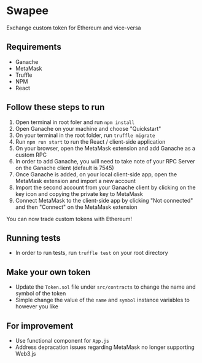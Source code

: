 # Swapee

Exchange custom token for Ethereum and vice-versa

## Requirements
- Ganache
- MetaMask
- Truffle
- NPM
- React

## Follow these steps to run
1. Open terminal in root foler and run `npm install`
2. Open Ganache on your machine and choose "Quickstart"
3. On your terminal in the root folder, run `truffle migrate`
4. Run `npm run start` to run the React / client-side application
5. On your browser, open the MetaMask extension and add Ganache as a custom RPC
6. In order to  add Ganache, you will need to take note of your RPC Server on the Ganache client (default is 7545)
7. Once Ganache is added, on your local client-side app, open the MetaMask extension and import a new account
8. Import the second account from your Ganache client by clicking on the key icon and copying the private key to MetaMask
9. Connect MetaMask to the client-side app by clicking "Not connected" and then "Connect" on the MetaMask extension

You can now trade custom tokens with Ethereum!

## Running tests
- In order to run tests, run `truffle test` on your root directory

## Make your own token
- Update the `Token.sol` file under `src/contracts` to change the name and symbol of the token
- Simple change the value of the `name` and `symbol` instance variables to however you like

## For improvement
- Use functional component for `App.js`
- Address depracation issues regarding MetaMask no longer supporting Web3.js
